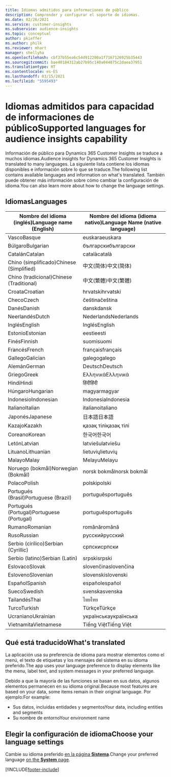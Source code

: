 ```yaml
---
title: Idiomas admitidos para informaciones de público
description: Comprender y configurar el soporte de idiomas.
ms.date: 02/26/2021
ms.service: customer-insights
ms.subservice: audience-insights
ms.topic: conceptual
author: pkieffer
ms.author: philk
ms.reviewer: mhart
manager: shellyha
ms.openlocfilehash: cbf37b55ea6c54d912200a1f7167126925b35443
ms.sourcegitcommit: bae40184312ab27b95c140a044875c2daea37951
ms.translationtype: HT
ms.contentlocale: es-ES
ms.lasthandoff: 03/15/2021
ms.locfileid: "5595493"
---
```

# <a name="supported-languages-for-audience-insights-capability"></a><span data-ttu-id="7f8b2-103">Idiomas admitidos para capacidad de informaciones de público</span><span class="sxs-lookup"><span data-stu-id="7f8b2-103">Supported languages for audience insights capability</span></span>

<span data-ttu-id="7f8b2-104">Información de público para Dynamics 365 Customer Insights se traduce a muchos idiomas.</span><span class="sxs-lookup"><span data-stu-id="7f8b2-104">Audience insights for Dynamics 365 Customer Insights is translated to many languages.</span></span> <span data-ttu-id="7f8b2-105">La siguiente lista contiene los idiomas disponibles e información sobre lo que se traduce.</span><span class="sxs-lookup"><span data-stu-id="7f8b2-105">The following list contains available languages and information on what's translated.</span></span> <span data-ttu-id="7f8b2-106">También puede obtener más información sobre cómo cambiar la configuración de idioma.</span><span class="sxs-lookup"><span data-stu-id="7f8b2-106">You can also learn more about how to change the language settings.</span></span> 

## <a name="languages"></a><span data-ttu-id="7f8b2-107">Idiomas</span><span class="sxs-lookup"><span data-stu-id="7f8b2-107">Languages</span></span>

| <span data-ttu-id="7f8b2-108">Nombre del idioma (inglés)</span><span class="sxs-lookup"><span data-stu-id="7f8b2-108">Language name (English)</span></span>|  <span data-ttu-id="7f8b2-109">Nombre del idioma (idioma nativo)</span><span class="sxs-lookup"><span data-stu-id="7f8b2-109">Language Name (native language)</span></span> |
| ------------- | ------------- |
| <span data-ttu-id="7f8b2-110">Vasco</span><span class="sxs-lookup"><span data-stu-id="7f8b2-110">Basque</span></span> | <span data-ttu-id="7f8b2-111">euskara</span><span class="sxs-lookup"><span data-stu-id="7f8b2-111">euskara</span></span> |
| <span data-ttu-id="7f8b2-112">Búlgaro</span><span class="sxs-lookup"><span data-stu-id="7f8b2-112">Bulgarian</span></span> | <span data-ttu-id="7f8b2-113">български</span><span class="sxs-lookup"><span data-stu-id="7f8b2-113">български</span></span> |
| <span data-ttu-id="7f8b2-114">Catalán</span><span class="sxs-lookup"><span data-stu-id="7f8b2-114">Catalan</span></span> | <span data-ttu-id="7f8b2-115">català</span><span class="sxs-lookup"><span data-stu-id="7f8b2-115">català</span></span> |
| <span data-ttu-id="7f8b2-116">Chino (simplificado)</span><span class="sxs-lookup"><span data-stu-id="7f8b2-116">Chinese (Simplified)</span></span> | <span data-ttu-id="7f8b2-117">中文(简体)</span><span class="sxs-lookup"><span data-stu-id="7f8b2-117">中文(简体)</span></span> |
| <span data-ttu-id="7f8b2-118">Chino (tradicional)</span><span class="sxs-lookup"><span data-stu-id="7f8b2-118">Chinese (Traditional)</span></span> | <span data-ttu-id="7f8b2-119">中文(繁體)</span><span class="sxs-lookup"><span data-stu-id="7f8b2-119">中文(繁體)</span></span> |
| <span data-ttu-id="7f8b2-120">Croata</span><span class="sxs-lookup"><span data-stu-id="7f8b2-120">Croatian</span></span> | <span data-ttu-id="7f8b2-121">hrvatski</span><span class="sxs-lookup"><span data-stu-id="7f8b2-121">hrvatski</span></span> |
| <span data-ttu-id="7f8b2-122">Checo</span><span class="sxs-lookup"><span data-stu-id="7f8b2-122">Czech</span></span> | <span data-ttu-id="7f8b2-123">čeština</span><span class="sxs-lookup"><span data-stu-id="7f8b2-123">čeština</span></span> |
| <span data-ttu-id="7f8b2-124">Danés</span><span class="sxs-lookup"><span data-stu-id="7f8b2-124">Danish</span></span> | <span data-ttu-id="7f8b2-125">dansk</span><span class="sxs-lookup"><span data-stu-id="7f8b2-125">dansk</span></span> |
| <span data-ttu-id="7f8b2-126">Neerlandés</span><span class="sxs-lookup"><span data-stu-id="7f8b2-126">Dutch</span></span> | <span data-ttu-id="7f8b2-127">Nederlands</span><span class="sxs-lookup"><span data-stu-id="7f8b2-127">Nederlands</span></span> |
| <span data-ttu-id="7f8b2-128">Inglés</span><span class="sxs-lookup"><span data-stu-id="7f8b2-128">English</span></span> | <span data-ttu-id="7f8b2-129">Inglés</span><span class="sxs-lookup"><span data-stu-id="7f8b2-129">English</span></span> |
| <span data-ttu-id="7f8b2-130">Estonio</span><span class="sxs-lookup"><span data-stu-id="7f8b2-130">Estonian</span></span> | <span data-ttu-id="7f8b2-131">eesti</span><span class="sxs-lookup"><span data-stu-id="7f8b2-131">eesti</span></span> |
| <span data-ttu-id="7f8b2-132">Finés</span><span class="sxs-lookup"><span data-stu-id="7f8b2-132">Finnish</span></span> | <span data-ttu-id="7f8b2-133">suomi</span><span class="sxs-lookup"><span data-stu-id="7f8b2-133">suomi</span></span> |
| <span data-ttu-id="7f8b2-134">Francés</span><span class="sxs-lookup"><span data-stu-id="7f8b2-134">French</span></span> | <span data-ttu-id="7f8b2-135">français</span><span class="sxs-lookup"><span data-stu-id="7f8b2-135">français</span></span> |
| <span data-ttu-id="7f8b2-136">Gallego</span><span class="sxs-lookup"><span data-stu-id="7f8b2-136">Galician</span></span> | <span data-ttu-id="7f8b2-137">galego</span><span class="sxs-lookup"><span data-stu-id="7f8b2-137">galego</span></span> |
| <span data-ttu-id="7f8b2-138">Alemán</span><span class="sxs-lookup"><span data-stu-id="7f8b2-138">German</span></span> | <span data-ttu-id="7f8b2-139">Deutsch</span><span class="sxs-lookup"><span data-stu-id="7f8b2-139">Deutsch</span></span> |
| <span data-ttu-id="7f8b2-140">Griego</span><span class="sxs-lookup"><span data-stu-id="7f8b2-140">Greek</span></span> | <span data-ttu-id="7f8b2-141">Ελληνικά</span><span class="sxs-lookup"><span data-stu-id="7f8b2-141">Ελληνικά</span></span> |
| <span data-ttu-id="7f8b2-142">Hindi</span><span class="sxs-lookup"><span data-stu-id="7f8b2-142">Hindi</span></span> | <span data-ttu-id="7f8b2-143">हिंदी</span><span class="sxs-lookup"><span data-stu-id="7f8b2-143">हिंदी</span></span> |
| <span data-ttu-id="7f8b2-144">Húngaro</span><span class="sxs-lookup"><span data-stu-id="7f8b2-144">Hungarian</span></span> | <span data-ttu-id="7f8b2-145">magyar</span><span class="sxs-lookup"><span data-stu-id="7f8b2-145">magyar</span></span> |
| <span data-ttu-id="7f8b2-146">Indonesio</span><span class="sxs-lookup"><span data-stu-id="7f8b2-146">Indonesian</span></span> | <span data-ttu-id="7f8b2-147">Indonesia</span><span class="sxs-lookup"><span data-stu-id="7f8b2-147">Indonesia</span></span> |
| <span data-ttu-id="7f8b2-148">Italiano</span><span class="sxs-lookup"><span data-stu-id="7f8b2-148">Italian</span></span> | <span data-ttu-id="7f8b2-149">italiano</span><span class="sxs-lookup"><span data-stu-id="7f8b2-149">italiano</span></span> |
| <span data-ttu-id="7f8b2-150">Japonés</span><span class="sxs-lookup"><span data-stu-id="7f8b2-150">Japanese</span></span> | <span data-ttu-id="7f8b2-151">日本語</span><span class="sxs-lookup"><span data-stu-id="7f8b2-151">日本語</span></span> |
| <span data-ttu-id="7f8b2-152">Kazajo</span><span class="sxs-lookup"><span data-stu-id="7f8b2-152">Kazakh</span></span> | <span data-ttu-id="7f8b2-153">қазақ тілі</span><span class="sxs-lookup"><span data-stu-id="7f8b2-153">қазақ тілі</span></span> |
| <span data-ttu-id="7f8b2-154">Coreano</span><span class="sxs-lookup"><span data-stu-id="7f8b2-154">Korean</span></span> | <span data-ttu-id="7f8b2-155">한국어</span><span class="sxs-lookup"><span data-stu-id="7f8b2-155">한국어</span></span> |
| <span data-ttu-id="7f8b2-156">Letón</span><span class="sxs-lookup"><span data-stu-id="7f8b2-156">Latvian</span></span> | <span data-ttu-id="7f8b2-157">latviešu</span><span class="sxs-lookup"><span data-stu-id="7f8b2-157">latviešu</span></span> |
| <span data-ttu-id="7f8b2-158">Lituano</span><span class="sxs-lookup"><span data-stu-id="7f8b2-158">Lithuanian</span></span> | <span data-ttu-id="7f8b2-159">lietuvių</span><span class="sxs-lookup"><span data-stu-id="7f8b2-159">lietuvių</span></span> |
| <span data-ttu-id="7f8b2-160">Malayo</span><span class="sxs-lookup"><span data-stu-id="7f8b2-160">Malay</span></span> | <span data-ttu-id="7f8b2-161">Melayu</span><span class="sxs-lookup"><span data-stu-id="7f8b2-161">Melayu</span></span> |
| <span data-ttu-id="7f8b2-162">Noruego (bokmål)</span><span class="sxs-lookup"><span data-stu-id="7f8b2-162">Norwegian (Bokmål)</span></span> | <span data-ttu-id="7f8b2-163">norsk bokmål</span><span class="sxs-lookup"><span data-stu-id="7f8b2-163">norsk bokmål</span></span> |
| <span data-ttu-id="7f8b2-164">Polaco</span><span class="sxs-lookup"><span data-stu-id="7f8b2-164">Polish</span></span> | <span data-ttu-id="7f8b2-165">polski</span><span class="sxs-lookup"><span data-stu-id="7f8b2-165">polski</span></span> |
| <span data-ttu-id="7f8b2-166">Portugués (Brasil)</span><span class="sxs-lookup"><span data-stu-id="7f8b2-166">Portuguese (Brazil)</span></span> | <span data-ttu-id="7f8b2-167">português</span><span class="sxs-lookup"><span data-stu-id="7f8b2-167">português</span></span> |
| <span data-ttu-id="7f8b2-168">Portugués (Portugal)</span><span class="sxs-lookup"><span data-stu-id="7f8b2-168">Portuguese (Portugal)</span></span> | <span data-ttu-id="7f8b2-169">português</span><span class="sxs-lookup"><span data-stu-id="7f8b2-169">português</span></span> |
| <span data-ttu-id="7f8b2-170">Rumano</span><span class="sxs-lookup"><span data-stu-id="7f8b2-170">Romanian</span></span> | <span data-ttu-id="7f8b2-171">română</span><span class="sxs-lookup"><span data-stu-id="7f8b2-171">română</span></span> |
| <span data-ttu-id="7f8b2-172">Ruso</span><span class="sxs-lookup"><span data-stu-id="7f8b2-172">Russian</span></span> | <span data-ttu-id="7f8b2-173">pусский</span><span class="sxs-lookup"><span data-stu-id="7f8b2-173">pусский</span></span> |
| <span data-ttu-id="7f8b2-174">Serbio (cirílico)</span><span class="sxs-lookup"><span data-stu-id="7f8b2-174">Serbian (Cyrillic)</span></span> | <span data-ttu-id="7f8b2-175">српски</span><span class="sxs-lookup"><span data-stu-id="7f8b2-175">српски</span></span> |
| <span data-ttu-id="7f8b2-176">Serbio (latino)</span><span class="sxs-lookup"><span data-stu-id="7f8b2-176">Serbian (Latin)</span></span> | <span data-ttu-id="7f8b2-177">srpski</span><span class="sxs-lookup"><span data-stu-id="7f8b2-177">srpski</span></span> |
| <span data-ttu-id="7f8b2-178">Eslovaco</span><span class="sxs-lookup"><span data-stu-id="7f8b2-178">Slovak</span></span> | <span data-ttu-id="7f8b2-179">slovenčina</span><span class="sxs-lookup"><span data-stu-id="7f8b2-179">slovenčina</span></span> |
| <span data-ttu-id="7f8b2-180">Esloveno</span><span class="sxs-lookup"><span data-stu-id="7f8b2-180">Slovenian</span></span> | <span data-ttu-id="7f8b2-181">slovenski</span><span class="sxs-lookup"><span data-stu-id="7f8b2-181">slovenski</span></span> |
| <span data-ttu-id="7f8b2-182">Español</span><span class="sxs-lookup"><span data-stu-id="7f8b2-182">Spanish</span></span> | <span data-ttu-id="7f8b2-183">español</span><span class="sxs-lookup"><span data-stu-id="7f8b2-183">español</span></span> |
| <span data-ttu-id="7f8b2-184">Sueco</span><span class="sxs-lookup"><span data-stu-id="7f8b2-184">Swedish</span></span> | <span data-ttu-id="7f8b2-185">svenska</span><span class="sxs-lookup"><span data-stu-id="7f8b2-185">svenska</span></span> |
| <span data-ttu-id="7f8b2-186">Tailandés</span><span class="sxs-lookup"><span data-stu-id="7f8b2-186">Thai</span></span> | <span data-ttu-id="7f8b2-187">ไทย</span><span class="sxs-lookup"><span data-stu-id="7f8b2-187">ไทย</span></span> |
| <span data-ttu-id="7f8b2-188">Turco</span><span class="sxs-lookup"><span data-stu-id="7f8b2-188">Turkish</span></span> | <span data-ttu-id="7f8b2-189">Türkçe</span><span class="sxs-lookup"><span data-stu-id="7f8b2-189">Türkçe</span></span> |
| <span data-ttu-id="7f8b2-190">Ucraniano</span><span class="sxs-lookup"><span data-stu-id="7f8b2-190">Ukrainian</span></span> | <span data-ttu-id="7f8b2-191">українська</span><span class="sxs-lookup"><span data-stu-id="7f8b2-191">українська</span></span> |
| <span data-ttu-id="7f8b2-192">Vietnamita</span><span class="sxs-lookup"><span data-stu-id="7f8b2-192">Vietnamese</span></span> | <span data-ttu-id="7f8b2-193">Tiếng Việt</span><span class="sxs-lookup"><span data-stu-id="7f8b2-193">Tiếng Việt</span></span> |

## <a name="whats-translated"></a><span data-ttu-id="7f8b2-194">Qué está traducido</span><span class="sxs-lookup"><span data-stu-id="7f8b2-194">What's translated</span></span>

<span data-ttu-id="7f8b2-195">La aplicación usa su preferencia de idioma para mostrar elementos como el menú, el texto de etiquetas y los mensajes del sistema en su idioma preferido.</span><span class="sxs-lookup"><span data-stu-id="7f8b2-195">The app uses your language preference to display elements like the menu, label text, and system messages in your preferred language.</span></span>

<span data-ttu-id="7f8b2-196">Debido a que la mayoría de las funciones se basan en sus datos, algunos elementos permanecen en su idioma original.</span><span class="sxs-lookup"><span data-stu-id="7f8b2-196">Because most features are based on your data, some items remain in their original language.</span></span> <span data-ttu-id="7f8b2-197">Por ejemplo:</span><span class="sxs-lookup"><span data-stu-id="7f8b2-197">For example:</span></span>

- <span data-ttu-id="7f8b2-198">Sus datos, incluidas entidades y segmentos</span><span class="sxs-lookup"><span data-stu-id="7f8b2-198">Your data, including entities and segments</span></span>
- <span data-ttu-id="7f8b2-199">Su nombre de entorno</span><span class="sxs-lookup"><span data-stu-id="7f8b2-199">Your environment name</span></span>

## <a name="choose-your-language-settings"></a><span data-ttu-id="7f8b2-200">Elegir la configuración de idioma</span><span class="sxs-lookup"><span data-stu-id="7f8b2-200">Choose your language settings</span></span>  

<span data-ttu-id="7f8b2-201">Cambie su idioma preferido [en la página **Sistema**](system.md).</span><span class="sxs-lookup"><span data-stu-id="7f8b2-201">Change your preferred language [on the **System** page](system.md).</span></span>


[!INCLUDE[footer-include](../includes/footer-banner.md)]